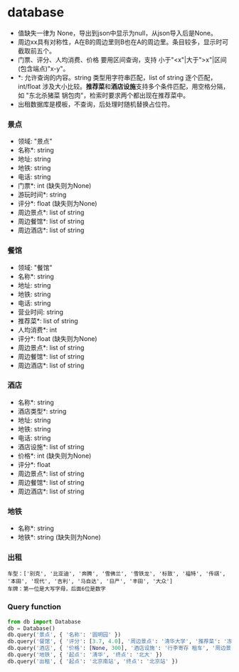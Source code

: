 # database

- 值缺失一律为 None，导出到json中显示为null，从json导入后是None。
- 周边xx具有对称性，A在B的周边里则B也在A的周边里。条目较多，显示时可截取前五个。
- 门票、评分、人均消费、价格 要用区间查询，支持 小于"<x"|大于">x"|区间(包含端点)"x-y"。
- *: 允许查询的内容。string 类型用字符串匹配，list of string 逐个匹配，int/float 涉及大小比较。**推荐菜**和**酒店设施**支持多个条件匹配，用空格分隔，如 "东北杀猪菜 锅包肉"，检索时要求两个都出现在推荐菜中。
- 出租数据库是模板，不查询，后处理时随机替换占位符。

### 景点

- 领域: "景点"
- 名称*: string
- 地址: string
- 地铁: string
- 电话: string
- 门票*: int (缺失则为None)
- 游玩时间*: string
- 评分*: float (缺失则为None)
- 周边景点*: list of string
- 周边餐馆*: list of string
- 周边酒店*: list of string



### 餐馆

- 领域: "餐馆"
- 名称*: string
- 地址: string
- 地铁: string
- 电话: string
- 营业时间: string
- 推荐菜*: list of string
- 人均消费*: int
- 评分*: float (缺失则为None)
- 周边景点*: list of string
- 周边餐馆*: list of string
- 周边酒店*: list of string



### 酒店

- 名称*: string
- 酒店类型*: string
- 地址: string
- 地铁: string
- 电话: string
- 酒店设施*: list of string
- 价格*: int (缺失则为None)
- 评分*: float
- 周边景点*: list of string
- 周边餐馆*: list of string
- 周边酒店*: list of string




### 地铁

- 名称*: string
- 地铁*: string (缺失则为None)



### 出租

```
车型：['别克', '比亚迪', '奔腾', '雪佛兰', '雪铁龙', '标致', '福特', '传祺', '本田', '现代', '吉利', '马自达', '日产', '丰田', '大众']
车牌：第一位是大写字母，后面6位是数字
```



### Query function

```python
from db import Database
db = Database()
db.query('景点', { '名称': '圆明园' })
db.query('餐馆', { '评分': [3.7, 4.0], '周边景点': '清华大学', '推荐菜': '冻豆腐 涮羊肉' })
db.query('酒店', { '价格': [None, 300], '酒店设施': '行李寄存 租车', '周边景点': '仁和公园' })
db.query('地铁', { '起点': '清华', '终点': '北大' })
db.query('出租', { '起点': '北京南站', '终点': '北京站' })
```

